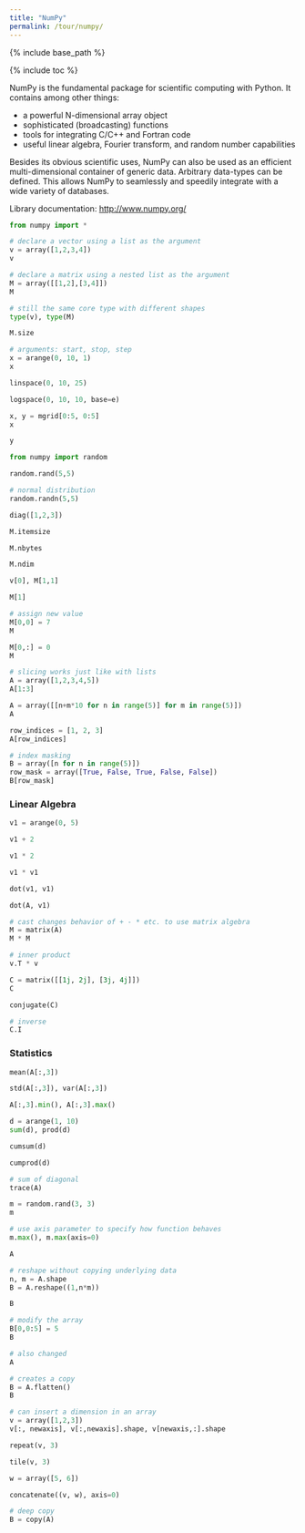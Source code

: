 ```yaml
---
title: "NumPy"
permalink: /tour/numpy/
---
```

{% include base_path %}

{% include toc %}

NumPy is the fundamental package for scientific computing with Python. It contains among other things:

- a powerful N-dimensional array object
- sophisticated (broadcasting) functions
- tools for integrating C/C++ and Fortran code
- useful linear algebra, Fourier transform, and random number capabilities

Besides its obvious scientific uses, NumPy can also be used as an efficient multi-dimensional container of generic data. Arbitrary data-types can be defined. This allows NumPy to seamlessly and speedily integrate with a wide variety of databases.

Library documentation: <a>http://www.numpy.org/</a>


```python
from numpy import *
```


```python
# declare a vector using a list as the argument
v = array([1,2,3,4])
v
```


```python
# declare a matrix using a nested list as the argument
M = array([[1,2],[3,4]])
M
```


```python
# still the same core type with different shapes
type(v), type(M)
```


```python
M.size
```


```python
# arguments: start, stop, step
x = arange(0, 10, 1)
x
```


```python
linspace(0, 10, 25)
```


```python
logspace(0, 10, 10, base=e)
```


```python
x, y = mgrid[0:5, 0:5]
x
```


```python
y
```


```python
from numpy import random
```


```python
random.rand(5,5)
```


```python
# normal distribution
random.randn(5,5)
```


```python
diag([1,2,3])
```


```python
M.itemsize
```


```python
M.nbytes
```


```python
M.ndim
```


```python
v[0], M[1,1]
```


```python
M[1]
```


```python
# assign new value
M[0,0] = 7
M
```


```python
M[0,:] = 0
M
```


```python
# slicing works just like with lists
A = array([1,2,3,4,5])
A[1:3]
```


```python
A = array([[n+m*10 for n in range(5)] for m in range(5)])
A
```


```python
row_indices = [1, 2, 3]
A[row_indices]
```


```python
# index masking
B = array([n for n in range(5)])
row_mask = array([True, False, True, False, False])
B[row_mask]
```

### Linear Algebra


```python
v1 = arange(0, 5)
```


```python
v1 + 2
```


```python
v1 * 2
```


```python
v1 * v1
```


```python
dot(v1, v1)
```


```python
dot(A, v1)
```


```python
# cast changes behavior of + - * etc. to use matrix algebra
M = matrix(A)
M * M
```


```python
# inner product
v.T * v
```


```python
C = matrix([[1j, 2j], [3j, 4j]])
C
```


```python
conjugate(C)
```


```python
# inverse
C.I
```

### Statistics


```python
mean(A[:,3])
```


```python
std(A[:,3]), var(A[:,3])
```


```python
A[:,3].min(), A[:,3].max()
```


```python
d = arange(1, 10)
sum(d), prod(d)
```


```python
cumsum(d)
```


```python
cumprod(d)
```


```python
# sum of diagonal
trace(A)
```


```python
m = random.rand(3, 3)
m
```


```python
# use axis parameter to specify how function behaves
m.max(), m.max(axis=0)
```


```python
A
```


```python
# reshape without copying underlying data
n, m = A.shape
B = A.reshape((1,n*m))

B
```


```python
# modify the array
B[0,0:5] = 5
B
```


```python
# also changed
A
```


```python
# creates a copy
B = A.flatten()
B
```


```python
# can insert a dimension in an array
v = array([1,2,3])
v[:, newaxis], v[:,newaxis].shape, v[newaxis,:].shape
```


```python
repeat(v, 3)
```


```python
tile(v, 3)
```


```python
w = array([5, 6])
```


```python
concatenate((v, w), axis=0)
```


```python
# deep copy
B = copy(A)
```

